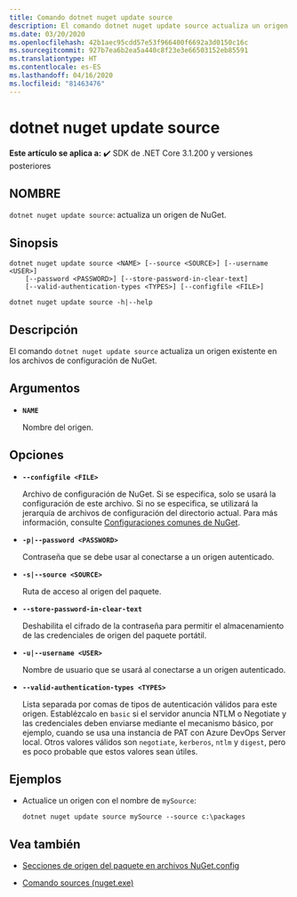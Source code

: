 ```yaml
---
title: Comando dotnet nuget update source
description: El comando dotnet nuget update source actualiza un origen existente en los archivos de configuración de NuGet.
ms.date: 03/20/2020
ms.openlocfilehash: 42b1aec95cdd57e53f966400f6692a3d0150c16c
ms.sourcegitcommit: 927b7ea6b2ea5a440c8f23e3e66503152eb85591
ms.translationtype: HT
ms.contentlocale: es-ES
ms.lasthandoff: 04/16/2020
ms.locfileid: "81463476"
---
```

# <a name="dotnet-nuget-update-source"></a>dotnet nuget update source

**Este artículo se aplica a:** ✔️ SDK de .NET Core 3.1.200 y versiones posteriores

## <a name="name"></a>NOMBRE

`dotnet nuget update source`: actualiza un origen de NuGet.

## <a name="synopsis"></a>Sinopsis

```dotnetcli
dotnet nuget update source <NAME> [--source <SOURCE>] [--username <USER>]
    [--password <PASSWORD>] [--store-password-in-clear-text]
    [--valid-authentication-types <TYPES>] [--configfile <FILE>]

dotnet nuget update source -h|--help
```

## <a name="description"></a>Descripción

El comando `dotnet nuget update source` actualiza un origen existente en los archivos de configuración de NuGet.

## <a name="arguments"></a>Argumentos

- **`NAME`**

  Nombre del origen.

## <a name="options"></a>Opciones

- **`--configfile <FILE>`**

  Archivo de configuración de NuGet. Si se especifica, solo se usará la configuración de este archivo. Si no se especifica, se utilizará la jerarquía de archivos de configuración del directorio actual. Para más información, consulte [Configuraciones comunes de NuGet](https://docs.microsoft.com/nuget/consume-packages/configuring-nuget-behavior).

- **`-p|--password <PASSWORD>`**

  Contraseña que se debe usar al conectarse a un origen autenticado.

- **`-s|--source <SOURCE>`**

  Ruta de acceso al origen del paquete.

- **`--store-password-in-clear-text`**

  Deshabilita el cifrado de la contraseña para permitir el almacenamiento de las credenciales de origen del paquete portátil.

- **`-u|--username <USER>`**

  Nombre de usuario que se usará al conectarse a un origen autenticado.

- **`--valid-authentication-types <TYPES>`**

  Lista separada por comas de tipos de autenticación válidos para este origen. Establézcalo en `basic` si el servidor anuncia NTLM o Negotiate y las credenciales deben enviarse mediante el mecanismo básico, por ejemplo, cuando se usa una instancia de PAT con Azure DevOps Server local. Otros valores válidos son `negotiate`, `kerberos`, `ntlm` y `digest`, pero es poco probable que estos valores sean útiles.

## <a name="examples"></a>Ejemplos

- Actualice un origen con el nombre de `mySource`:

  ```dotnetcli
  dotnet nuget update source mySource --source c:\packages
  ```

## <a name="see-also"></a>Vea también

- [Secciones de origen del paquete en archivos NuGet.config](/nuget/reference/nuget-config-file#package-source-sections)

- [Comando sources (nuget.exe)](/nuget/reference/cli-reference/cli-ref-sources)
